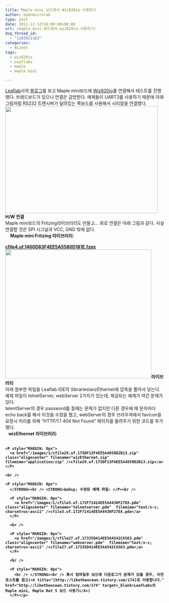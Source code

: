 ```yaml
---
title: Maple mini 보드에서 Wiz820io 사용하기
author: openmicrolab
type: post
date: 2011-12-12T10:00:00+00:00
url: /maple-mini-보드에서-wiz820io-사용하기/
dsq_thread_id:
  - "1183921163"
categories:
  - Wiznet
tags:
  - wiz820io
  - Leaflabs
  - maple
  - maple mini

---
```

<P style="MARGIN: 0px">
  <A title="[http://leaflabs.com/]로 이동합니다." href="http://leaflabs.com/" target=_blank>Leaflab</A>사의 <A title="[http://leaflabs.com/2011/10/wizzin-through-the-ether-net/]로 이동합니다." href="http://leaflabs.com/2011/10/wizzin-through-the-ether-net/" target=_blank>블로그</A>를 보고 Maple mini보드에 <A title="[http://www.wiznet.co.kr/wiz820io]로 이동합니다." href="http://www.wiznet.co.kr/wiz820io" target=_blank>Wiz820io</A>를 연결해서 테스트를 진행했다. 브레드보드가 있으니 연결은 금방한다. 예제들이 UART3를 사용하기 때문에 아래 그림처럼 RS232 트랜시버가 달려있는 쪽보드를 사용해서 시리얼을 연결했다. <br /> <img loading="lazy" src="/images/1/cfile5.uf.195BA43E4EE5A0B1143718.jpg" class="aligncenter" width="483" height="338" alt="" filename="maple mini test.jpg" filemime="image/jpeg" />
</P>

  


<P style="MARGIN: 0px">
  <STRONG>H/W 연결</STRONG><br /> Maple mini보드의 Fritzing라이브러리도 만들고&#8230; 회로 연결은 아래 그림과 같다. 사실 연결할 것은 SPI 시그널과 VCC, GND 밖에 없다.&nbsp;<br /> &nbsp;&nbsp;&nbsp; <STRONG>Maple mini Fritzing 라이브러리:</P><br /> 
  
  <P style="MARGIN: 0px">
    <a href="/images/1/cfile4.uf.1460D83F4EE5A5580D181E.fzpz" class="aligncenter" filename="maple mini.fzpz"  filemime="application/zip" />cfile4.uf.1460D83F4EE5A5580D181E.fzpz</a></STRONG><br /> <img loading="lazy" src="/images/1/cfile22.uf.135BA43E4EE5A0B316548A.PNG" class="aligncenter" width="463" height="407" alt="" filename="maple_mini_Wiz820io.PNG" filemime="image/jpeg" /><STRONG>라이브러리</STRONG><br /> 아래 첨부한 파일을 Leaflab IDE의 \libraries\wizEthernet에 압축을 풀어서 넣는다.<br /> 예제 파일이 telnetServer, webServer 2가지가 있는데, 제공되는 예제가 약간 문제가 있다.<br /> telentServer의 경우 password를 칠때는 문제가 없지만 다른 경우에 매 문자마다 echo back를 해서 이것을 수정을 했고, webServer의 경우 브라우져에서 favicon을 요청시 처리를 위해 &#8220;HTTP/1.1 404 Not Found&#8221; 페이지를 돌려주기 위한 코드를 추가 했다.&nbsp;<br /> <STRONG>&nbsp;&nbsp;&nbsp;wizEthernet 라이브러리:&nbsp;</P><br /> 
    
    <P style="MARGIN: 0px">
      <a href="/images/1/cfile29.uf.175DF13F4EE5A4850D2B13.zip" class="aligncenter" filename="wizEthernet.zip"  filemime="application/zip" />cfile29.uf.175DF13F4EE5A4850D2B13.zip</a>
    </P>
    
    <br /> 
    
    <P style="MARGIN: 0px">
      </STRONG><br /> <STRONG>&nbsp; 수정된 예제 파일: </P><br /> 
      
      <P style="MARGIN: 0px">
        <a href="/images/1/cfile3.uf.172F71414EE5A4430F27EA.pde" class="aligncenter" filename="telnetserver.pde"  filemime="text/x-c; charset=us-ascii" />cfile3.uf.172F71414EE5A4430F27EA.pde</a>
      </P>
      
      <br /> 
      
      <P style="MARGIN: 0px">
        <a href="/images/1/cfile27.uf.17335D414EE5A4542CA563.pde" class="aligncenter" filename="webserver.pde"  filemime="text/x-c; charset=us-ascii" />cfile27.uf.17335D414EE5A4542CA563.pde</a>
      </P>
      
      <br /> 
      
      <P style="MARGIN: 0px">
        <br /> </STRONG><br /> 혹시 컴파일후 보드에 다운로그가 문제가 있을 경우, 이전 포스트를 참고(<A title="[http://liketheocean.tistory.com/174]로 이동합니다." href="http://liketheocean.tistory.com/174" target=_blank>LeafLabs의 Maple mini, Maple Ret 5 보드 사용기</A>)
      </P></p>